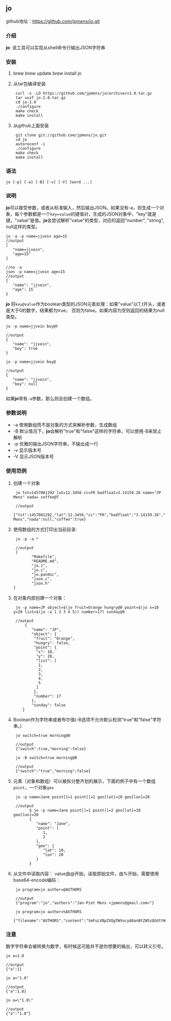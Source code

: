 ## jo
github地址：https://github.com/jpmens/jo.git

### 介绍

**jo**: 该工具可以实现从shell命令行输出JSON字符串

### 安装

1. brew
		brew update
		brew install jo
		
		
2. 从tar包编译安装

		curl -s -LO https://github.com/jpmens/jo/archive/v1.0.tar.gz
		tar xvzf jo-1.0.tar.gz
		cd jo-1.0
		./configure
		make check
		make install

3. 从github上面安装
		
		git clone git://github.com/jpmens/jo.git
		cd jo
		autoreconf -i
		./configure
		make check
		make install

### 语法

```
jo [-p] [-a] [-B] [-v] [-V] [word ...]
```

### 说明

**jo**可以接受参数，或者从标准输入，然后输出JSON。如果没有-a，则生成一个对象，每个参数都是一个`key=value`的键值对，生成的JSON对象中，"key"就是键，"value"是值。**jo**会尝试解析"value"的类型，对应的返回"number", "string", null这样的类型。

```
jo -a -p name=jjvein age=15
//output
[
   "name=jjvein",
   "age=15"
]

//no -a 
json -p name=jjvein age=15
//output
{
   "name": "jjvein",
   "age": 15
}
```

**jo** 将`key@value`作为boolean类型的JSON元素处理：如果"value"以T,t开头，或者是大于0的数字，结果都为true， 否则为false。如果内容为空则返回的结果为null类型。

```
jo -p name=jjvein boy@t

//output
{
   "name": "jjvein",
   "boy": true
}

jo -p name=jjvein boy@

//output
{
   "name": "jjvein",
   "boy": null
}
```

如果**jo**带有`-a`参数，那么则会创建一个数组。

### 参数说明

- -a 使用数组而不是对象的方式来解析参数，生成数组
- -B 默认情况下，**jo**会解析"true"和"false"这样的字符串，可以使用-B来禁止解析
- -p 优雅的输出JSON字符串，不输出成一行
- -v 显示版本号
- -V 显示JSON版本号

### 使用范例

1. 创建一个对象
		
		jo tst=1457081292 lat=12.3456 cc=FR badfloat=3.14159.26 name="JP Mens" nada= coffee@T
		
		//output
		{"tst":1457081292,"lat":12.3456,"cc":"FR","badfloat":"3.14159.26","name":"JP Mens","nada":null,"coffee":true}


2. 使用数组的方式打印出当前目录:

		jo -p -a *
		
		//output
		[
               "Makefile",
               "README.md",
               "jo.1",
               "jo.c",
               "jo.pandoc",
               "json.c",
               "json.h"
       ]
	
	
3. 在对象内部创建一个对象：

		jo -p name=JP object=$(jo fruit=Orange hungry@0 point=$(jo x=10 y=20 list=$(jo -a 1 2 3 4 5)) number=17) sunday@0
		
		//output
		    {
               "name": "JP",
               "object": {
                "fruit": "Orange",
                "hungry": false,
                "point": {
                 "x": 10,
                 "y": 20,
                 "list": [
                  1,
                  2,
                  3,
                  4,
                  5
                 ]
                },
                "number": 17
               },
               "sunday": false
           }
	

4. Boolean作为字符串或者布尔值(-B选项不允许默认检测"true"和"false"字符串。)

		jo switch=true morning@0
		
		//output
		{"switch":true,"morning":false}
		
		jo -B switch=true morning@0
		
		//output
		{"switch":"true","morning":false}
		
5. 元素（对象和数组）可以被拆分整齐划的展示，下面的例子中有一个数组`point`，一个对象`geo`

		jo -p name=Jane point[]=1 point[]=2 geo[lat]=10 geo[lon]=20
		
		//output
              $ jo -p name=Jane point[]=1 point[]=2 geo[lat]=10 geo[lon]=20
              {
                 "name": "Jane",
                 "point": [
                    1,
                    2
                 ],
                 "geo": {
                    "lat": 10,
                    "lon": 20
                 }
              }

6. 从文件中读取内容： value由@开始，读取原始文件，由%开始，需要使用base64-encode编码：

		jo program=jo author=@AUTHORS
		
		//output 
		{"program":"jo","authors":"Jan-Piet Mens <jpmens@gmail.com>"}
		
		jo program=jo author=%AUTHORS
		{"filename":"AUTHORS","content":"SmFuLVBpZXQgTWVucyA8anBtZW5zQGdtYWlsLmNvbT4K"}
		

### 注意

数字字符串会被转换为数字，有时候这可能并不是你想要的输出，可以转义引号。

```
jo a=1.0

//output 
{"a":1}

jo a="1.0"

//output
{"a":1.0}

jo a=\"1.0\"

//output
{"a":"1.0"}
```
